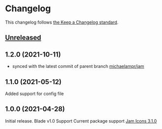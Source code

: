 # Changelog

This changelog follows [the Keep a Changelog standard](https://keepachangelog.com).

## [Unreleased](https://github.com/codeat3/blade-jam-icons/compare/1.2.0...main)

## 1.2.0 (2021-10-11)
* synced with the latest commit of parent branch [michaelampr/jam](https://github.com/michaelampr/jam/commit/c8501b14e0480c8becac58a626e72502bca90084)

## 1.1.0 (2021-05-12)
Added support for config file

## 1.0.0 (2021-04-28)

Initial release.
Blade v1.0 Support
Current package support [Jam Icons 3.1.0](https://github.com/michaelampr/jam/releases/tag/3.1.0)
